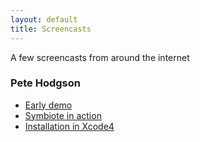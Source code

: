 ```yaml
---
layout: default
title: Screencasts
---
```


A few screencasts from around the internet

### Pete Hodgson

 * [Early demo](http://sl.thepete.net/frank_ea_demo)
 * [Symbiote in action](http://vimeo.com/22644221)
 * [Installation in Xcode4](http://vimeo.com/27691115)

